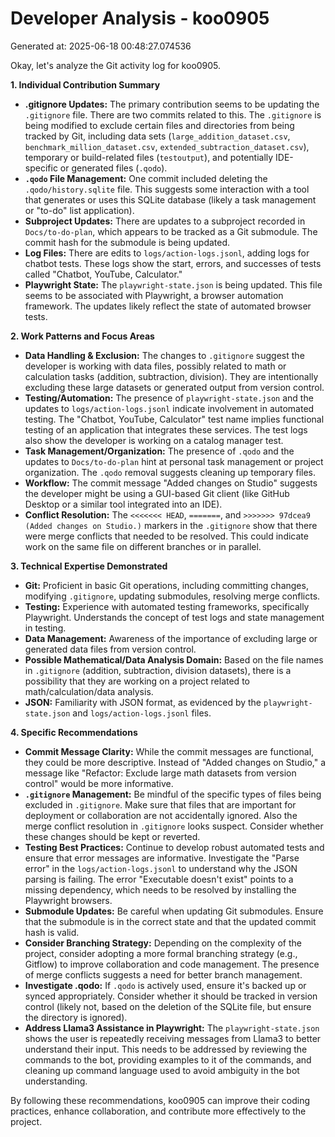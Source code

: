 # Developer Analysis - koo0905
Generated at: 2025-06-18 00:48:27.074536

Okay, let's analyze the Git activity log for koo0905.

**1. Individual Contribution Summary**

*   **.gitignore Updates:** The primary contribution seems to be updating the `.gitignore` file.  There are two commits related to this.  The `.gitignore` is being modified to exclude certain files and directories from being tracked by Git, including data sets (`large_addition_dataset.csv`, `benchmark_million_dataset.csv`, `extended_subtraction_dataset.csv`), temporary or build-related files (`testoutput`), and potentially IDE-specific or generated files (`.qodo`).
*   **`.qodo` File Management:** One commit included deleting the `.qodo/history.sqlite` file. This suggests some interaction with a tool that generates or uses this SQLite database (likely a task management or "to-do" list application).
*   **Subproject Updates:** There are updates to a subproject recorded in `Docs/to-do-plan`, which appears to be tracked as a Git submodule.  The commit hash for the submodule is being updated.
*   **Log Files:** There are edits to `logs/action-logs.jsonl`, adding logs for chatbot tests. These logs show the start, errors, and successes of tests called "Chatbot, YouTube, Calculator."
*   **Playwright State:** The `playwright-state.json` is being updated. This file seems to be associated with Playwright, a browser automation framework. The updates likely reflect the state of automated browser tests.

**2. Work Patterns and Focus Areas**

*   **Data Handling & Exclusion:**  The changes to `.gitignore` suggest the developer is working with data files, possibly related to math or calculation tasks (addition, subtraction, division). They are intentionally excluding these large datasets or generated output from version control.
*   **Testing/Automation:** The presence of `playwright-state.json` and the updates to `logs/action-logs.jsonl` indicate involvement in automated testing. The "Chatbot, YouTube, Calculator" test name implies functional testing of an application that integrates these services. The test logs also show the developer is working on a catalog manager test.
*   **Task Management/Organization:** The presence of `.qodo` and the updates to `Docs/to-do-plan` hint at personal task management or project organization.  The `.qodo` removal suggests cleaning up temporary files.
*   **Workflow:** The commit message "Added changes on Studio" suggests the developer might be using a GUI-based Git client (like GitHub Desktop or a similar tool integrated into an IDE).
*   **Conflict Resolution:** The `<<<<<<< HEAD`, `=======`, and `>>>>>>> 97dcea9 (Added changes on Studio.)` markers in the `.gitignore` show that there were merge conflicts that needed to be resolved. This could indicate work on the same file on different branches or in parallel.

**3. Technical Expertise Demonstrated**

*   **Git:**  Proficient in basic Git operations, including committing changes, modifying `.gitignore`, updating submodules, resolving merge conflicts.
*   **Testing:** Experience with automated testing frameworks, specifically Playwright.  Understands the concept of test logs and state management in testing.
*   **Data Management:**  Awareness of the importance of excluding large or generated data files from version control.
*   **Possible Mathematical/Data Analysis Domain:** Based on the file names in `.gitignore` (addition, subtraction, division datasets), there is a possibility that they are working on a project related to math/calculation/data analysis.
*   **JSON:** Familiarity with JSON format, as evidenced by the `playwright-state.json` and `logs/action-logs.jsonl` files.

**4. Specific Recommendations**

*   **Commit Message Clarity:** While the commit messages are functional, they could be more descriptive.  Instead of "Added changes on Studio," a message like "Refactor: Exclude large math datasets from version control" would be more informative.
*   **`.gitignore` Management:** Be mindful of the specific types of files being excluded in `.gitignore`. Make sure that files that are important for deployment or collaboration are not accidentally ignored. Also the merge conflict resolution in `.gitignore` looks suspect. Consider whether these changes should be kept or reverted.
*   **Testing Best Practices:** Continue to develop robust automated tests and ensure that error messages are informative.  Investigate the "Parse error" in the `logs/action-logs.jsonl` to understand why the JSON parsing is failing.  The error "Executable doesn't exist" points to a missing dependency, which needs to be resolved by installing the Playwright browsers.
*   **Submodule Updates:** Be careful when updating Git submodules.  Ensure that the submodule is in the correct state and that the updated commit hash is valid.
*   **Consider Branching Strategy:** Depending on the complexity of the project, consider adopting a more formal branching strategy (e.g., Gitflow) to improve collaboration and code management. The presence of merge conflicts suggests a need for better branch management.
*   **Investigate .qodo:**  If `.qodo` is actively used, ensure it's backed up or synced appropriately. Consider whether it should be tracked in version control (likely not, based on the deletion of the SQLite file, but ensure the directory is ignored).
*   **Address Llama3 Assistance in Playwright:** The `playwright-state.json` shows the user is repeatedly receiving messages from Llama3 to better understand their input. This needs to be addressed by reviewing the commands to the bot, providing examples to it of the commands, and cleaning up command language used to avoid ambiguity in the bot understanding.

By following these recommendations, koo0905 can improve their coding practices, enhance collaboration, and contribute more effectively to the project.
